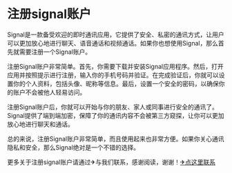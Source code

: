 # 注册signal账户

Signal是一款备受欢迎的即时通讯应用，它提供了安全、私密的通讯方式，让用户可以更加放心地进行聊天、语音通话和视频通话。如果你也想使用Signal，那么首先就需要注册一个Signal账户。

注册Signal账户非常简单。首先，你需要下载并安装Signal应用程序。然后，打开应用并按照提示进行注册，输入你的手机号码并验证。在完成验证后，你就可以设置你的个人资料，包括头像、昵称等信息。最后，设置一个安全的密码，以确保你的账户不会被他人轻易访问。

注册Signal账户后，你就可以开始与你的朋友、家人或同事进行安全的通讯了。Signal提供了端到端加密，保障了你的通讯内容不会被第三方窥探，让你可以更加放心地进行聊天和通话。

总的来说，注册Signal账户非常简单，而且使用起来也非常方便。如果你关心通讯隐私和安全，那么Signal绝对是一个不错的选择。

更多关于注册signal账户请通过✈与我们联系，感谢阅读，谢谢！[✈点这里联系](https://1.k02.cc)